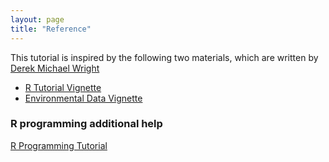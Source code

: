 ```yaml
---
layout: page
title: "Reference"
---
```


This tutorial is inspired by the following two materials, which are written by [Derek Michael Wright](www.dblogr.com/) 

* [R Tutorial Vignette](https://derekmichaelwright.github.io/htmls/academic/r_tutorial.html#content)
* [Environmental Data Vignette](https://derekmichaelwright.github.io/htmls/academic/envdata.html#introduction)

### R programming additional help

[R Programming Tutorial](https://www.youtube.com/watch?v=_V8eKsto3Ug)

